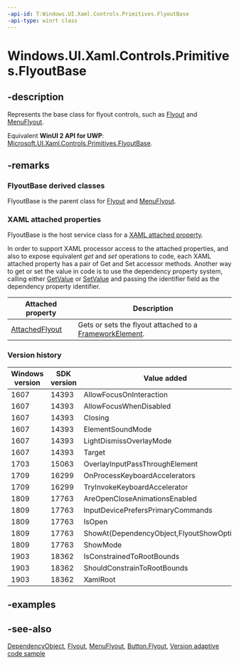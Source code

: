 ```yaml
---
-api-id: T:Windows.UI.Xaml.Controls.Primitives.FlyoutBase
-api-type: winrt class
---
```


<!-- Class syntax.
public class FlyoutBase : Windows.UI.Xaml.DependencyObject, Windows.UI.Xaml.Controls.Primitives.IFlyoutBase, Windows.UI.Xaml.Controls.Primitives.IFlyoutBase2, Windows.UI.Xaml.Controls.Primitives.IFlyoutBase3, Windows.UI.Xaml.Controls.Primitives.IFlyoutBaseOverrides
-->

# Windows.UI.Xaml.Controls.Primitives.FlyoutBase

## -description

Represents the base class for flyout controls, such as [Flyout](../windows.ui.xaml.controls/flyout.md) and [MenuFlyout](../windows.ui.xaml.controls/menuflyout.md).

Equivalent **WinUI 2 API for UWP**: [Microsoft.UI.Xaml.Controls.Primitives.FlyoutBase](/windows/winui/api/microsoft.ui.xaml.controls.primitives.flyoutbase).

## -remarks

### **FlyoutBase** derived classes

FlyoutBase is the parent class for [Flyout](../windows.ui.xaml.controls/flyout.md) and [MenuFlyout](../windows.ui.xaml.controls/menuflyout.md).

### XAML attached properties

FlyoutBase is the host service class for a [XAML attached property](/windows/uwp/xaml-platform/attached-properties-overview).

In order to support XAML processor access to the attached properties, and also to expose equivalent _get_ and _set_ operations to code, each XAML attached property has a pair of Get and Set accessor methods. Another way to get or set the value in code is to use the dependency property system, calling either [GetValue](../windows.ui.xaml/dependencyobject_getvalue_1188551207.md) or [SetValue](../windows.ui.xaml/dependencyobject_setvalue_52578133.md) and passing the identifier field as the dependency property identifier.

| Attached property | Description |
| - | - |
| [AttachedFlyout](flyoutbase_attachedflyout.md) | Gets or sets the flyout attached to a [FrameworkElement](../windows.ui.xaml/frameworkelement.md).|

### Version history

| Windows version | SDK version | Value added |
| -- | -- | -- |
| 1607 | 14393 | AllowFocusOnInteraction |
| 1607 | 14393 | AllowFocusWhenDisabled |
| 1607 | 14393 | Closing |
| 1607 | 14393 | ElementSoundMode |
| 1607 | 14393 | LightDismissOverlayMode |
| 1607 | 14393 | Target |
| 1703 | 15063 | OverlayInputPassThroughElement |
| 1709 | 16299 | OnProcessKeyboardAccelerators |
| 1709 | 16299 | TryInvokeKeyboardAccelerator |
| 1809 | 17763 | AreOpenCloseAnimationsEnabled |
| 1809 | 17763 | InputDevicePrefersPrimaryCommands |
| 1809 | 17763 | IsOpen |
| 1809 | 17763 | ShowAt(DependencyObject,FlyoutShowOptions) |
| 1809 | 17763 | ShowMode |
| 1903 | 18362 | IsConstrainedToRootBounds |
| 1903 | 18362 | ShouldConstrainToRootBounds |
| 1903 | 18362 | XamlRoot |

## -examples

## -see-also

[DependencyObject](../windows.ui.xaml/dependencyobject.md), [Flyout](../windows.ui.xaml.controls/flyout.md), [MenuFlyout](../windows.ui.xaml.controls/menuflyout.md), [Button.Flyout](../windows.ui.xaml.controls/button_flyout.md), [Version adaptive code sample](https://github.com/Microsoft/Windows-universal-samples/tree/master/Samples/VersionAdaptiveCode)
